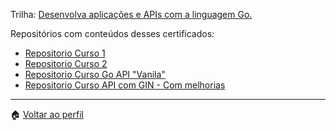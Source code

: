 Trilha: [Desenvolva aplicações e APIs com a linguagem Go.](https://cursos.alura.com.br/formacao-go)

Repositórios com conteúdos desses certificados:
- [Repositorio Curso 1](https://github.com/jtonynet/golang-course-01)
- [Repositorio Curso 2](https://github.com/jtonynet/golang-course-02)
- [Repositorio Curso Go API "Vanila"](https://github.com/jtonynet/api-go-rest)
- [Repositorio Curso API com GIN - Com melhorias](https://github.com/jtonynet/api-gin-rest)

---

:house: [Voltar ao perfil](https://github.com/jtonynet)